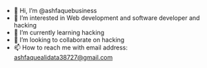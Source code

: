 - 👋 Hi, I’m @ashfaquebusiness
- 👀 I’m interested in Web development and software developer and hacking
- 🌱 I’m currently learning hacking
- 💞️ I’m looking to collaborate on hacking
- 📫 How to reach me with email address: ashfaquealidata38727@gmail.com

<!---
ashfaquebusiness/ashfaquebusiness is a ✨ special ✨ repository because its `README.md` (this file) appears on your GitHub profile.
You can click the Preview link to take a look at your changes.
--->
